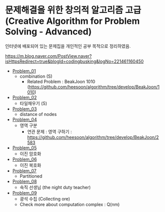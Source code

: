 문제해결을 위한 창의적 알고리즘 고급 (Creative Algorithm for Problem Solving - Advanced)
==========================================================================================

인터넷에 배포되어 있는 문제집을 개인적인 공부 목적으로 정리하였음.         

https://m.blog.naver.com/PostView.naver?isHttpsRedirect=true&blogId=codingbusking&logNo=221461160450

* [Problem_01](https://github.com/heesoon/algorithm/tree/develop/Creative_algorithms(Advanced)/Problem_01)
  * combination (S)    
    * Related Problem : BeakJoon 1010 (https://github.com/heesoon/algorithm/tree/develop/BeakJoon/1010)
* [Problem_02](https://github.com/heesoon/algorithm/tree/develop/Creative_algorithms(Advanced)/Problem_02)
  * 타일채우기 (S)
* [Problem_03](https://github.com/heesoon/algorithm/tree/develop/Creative_algorithms(Advanced)/Problem_03)
  * distance of nodes
* [Problem_04](https://github.com/heesoon/algorithm/tree/develop/Creative_algorithms(Advanced)/Problem_04)
  * 영역 구분
    * 연관 문제 : 영역 구하기 : https://github.com/heesoon/algorithm/tree/develop/BeakJoon/2583
* [Problem_05](https://github.com/heesoon/algorithm/tree/develop/Creative_algorithms(Advanced)/Problem_05)
  * 이진 암호화
* [Problem_06](https://github.com/heesoon/algorithm/tree/develop/Creative_algorithms(Advanced)/Problem_06)
  * 이진 복호화
* [Problem_07](https://github.com/heesoon/algorithm/tree/develop/Creative_algorithms(Advanced)/Problem_07)
  * Partitioned
* [Problem_08](https://github.com/heesoon/algorithm/tree/develop/Creative_algorithms(Advanced)/Problem_08)
  * 숙직 선생님 (the night duty teacher)
* [Problem_09](https://github.com/heesoon/algorithm/tree/develop/Creative_algorithms(Advanced)/Problem_09)
  * 광석 수집 (Collecting ore)
  * Check more about computation complex : Q(nm)